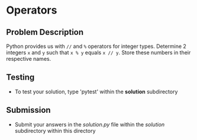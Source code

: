 # Operators

## Problem Description
Python provides us with `//` and `%` operators for integer types. Determine 2 integers `x` and `y` such that `x % y` equals `x // y`. Store these numbers in their respective names.

## Testing
* To test your solution, type 'pytest' within the **solution** subdirectory

## Submission
* Submit your answers in the *solution.py* file within the *solution* subdirectory within this directory

